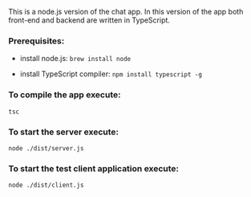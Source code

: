 This is a node.js version of the chat app. In this version of the app both front-end and backend are written in TypeScript.

### Prerequisites:
* install node.js:
```brew install node```

* install TypeScript compiler:
```npm install typescript -g```

### To compile the app execute:
```tsc```

### To start the server execute:
```node ./dist/server.js```

### To start the test client application execute:
```node ./dist/client.js```

